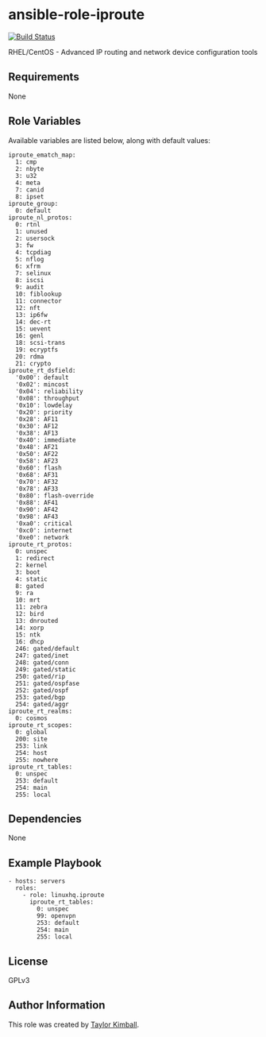 # ansible-role-iproute

[![Build Status](https://travis-ci.org/linuxhq/ansible-role-iproute.svg?branch=master)](https://travis-ci.org/linuxhq/ansible-role-iproute)

RHEL/CentOS - Advanced IP routing and network device configuration tools

## Requirements

None

## Role Variables

Available variables are listed below, along with default values:

    iproute_ematch_map:
      1: cmp
      2: nbyte
      3: u32
      4: meta
      7: canid
      8: ipset
    iproute_group:
      0: default
    iproute_nl_protos:
      0: rtnl
      1: unused
      2: usersock
      3: fw
      4: tcpdiag
      5: nflog
      6: xfrm
      7: selinux
      8: iscsi
      9: audit
      10: fiblookup
      11: connector
      12: nft
      13: ip6fw
      14: dec-rt
      15: uevent
      16: genl
      18: scsi-trans
      19: ecryptfs
      20: rdma
      21: crypto
    iproute_rt_dsfield:
      '0x00': default
      '0x02': mincost
      '0x04': reliability
      '0x08': throughput
      '0x10': lowdelay
      '0x20': priority
      '0x28': AF11
      '0x30': AF12
      '0x38': AF13
      '0x40': immediate
      '0x48': AF21
      '0x50': AF22
      '0x58': AF23
      '0x60': flash
      '0x68': AF31
      '0x70': AF32
      '0x78': AF33
      '0x80': flash-override
      '0x88': AF41
      '0x90': AF42
      '0x98': AF43
      '0xa0': critical
      '0xc0': internet
      '0xe0': network
    iproute_rt_protos:
      0: unspec
      1: redirect
      2: kernel
      3: boot
      4: static
      8: gated
      9: ra
      10: mrt
      11: zebra
      12: bird
      13: dnrouted
      14: xorp
      15: ntk
      16: dhcp
      246: gated/default
      247: gated/inet
      248: gated/conn
      249: gated/static
      250: gated/rip
      251: gated/ospfase
      252: gated/ospf
      253: gated/bgp
      254: gated/aggr
    iproute_rt_realms:
      0: cosmos
    iproute_rt_scopes:
      0: global
      200: site
      253: link
      254: host
      255: nowhere
    iproute_rt_tables:
      0: unspec
      253: default
      254: main
      255: local

## Dependencies

None

## Example Playbook

    - hosts: servers
      roles:
        - role: linuxhq.iproute
          iproute_rt_tables:
            0: unspec
            99: openvpn
            253: default
            254: main
            255: local

## License

GPLv3

## Author Information

This role was created by [Taylor Kimball](http://www.linuxhq.org).
